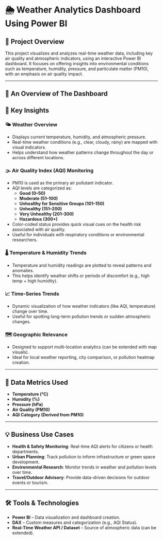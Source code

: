 
# 🌦️ Weather Analytics Dashboard Using Power BI

## 🧾 Project Overview
This project visualizes and analyzes real-time weather data, including key air quality and atmospheric indicators, using an interactive Power BI dashboard. It focuses on offering insights into environmental conditions such as temperature, humidity, pressure, and particulate matter (PM10), with an emphasis on air quality impact.

---

## 📸 An Overview of The Dashboard




## 🧠 Key Insights

### 🌤️ Weather Overview
- Displays current temperature, humidity, and atmospheric pressure.
- Real-time weather conditions (e.g., clear, cloudy, rainy) are mapped with visual indicators.
- Helps understand how weather patterns change throughout the day or across different locations.

### 🌫️ Air Quality Index (AQI) Monitoring
- PM10 is used as the primary air pollutant indicator.
- AQI levels are categorized as:
  - **Good (0–50)**
  - **Moderate (51–100)**
  - **Unhealthy for Sensitive Groups (101–150)**
  - **Unhealthy (151–200)**
  - **Very Unhealthy (201–300)**
  - **Hazardous (300+)**
- Color-coded status provides quick visual cues on the health risk associated with air quality.
- Useful for individuals with respiratory conditions or environmental researchers.

### 🌡️ Temperature & Humidity Trends
- Temperature and humidity readings are plotted to reveal patterns and anomalies.
- This helps identify weather shifts or periods of discomfort (e.g., high temp + high humidity).

### 📈 Time-Series Trends
- Dynamic visualization of how weather indicators (like AQI, temperature) change over time.
- Useful for spotting long-term pollution trends or sudden atmospheric changes.

### 🗺️ Geographic Relevance
- Designed to support multi-location analytics (can be extended with map visuals).
- Ideal for local weather reporting, city comparison, or pollution heatmap creation.

---

## 🧮 Data Metrics Used
- **Temperature (°C)**
- **Humidity (%)**
- **Pressure (hPa)**
- **Air Quality (PM10)**
- **AQI Category (Derived from PM10)**

---

## 💡 Business Use Cases
- **Health & Safety Monitoring**: Real-time AQI alerts for citizens or health departments.
- **Urban Planning**: Track pollution to inform infrastructure or green space development.
- **Environmental Research**: Monitor trends in weather and pollution levels over time.
- **Travel/Outdoor Advisory**: Provide data-driven decisions for outdoor events or tourism.

---

## 🛠️ Tools & Technologies
- **Power BI** – Data visualization and dashboard creation.
- **DAX** – Custom measures and categorization (e.g., AQI Status).
- **Real-Time Weather API / Dataset** – Source of atmospheric data (can be extended).
